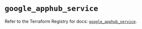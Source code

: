 # `google_apphub_service`

Refer to the Terraform Registry for docs: [`google_apphub_service`](https://registry.terraform.io/providers/hashicorp/google/5.27.0/docs/resources/apphub_service).
